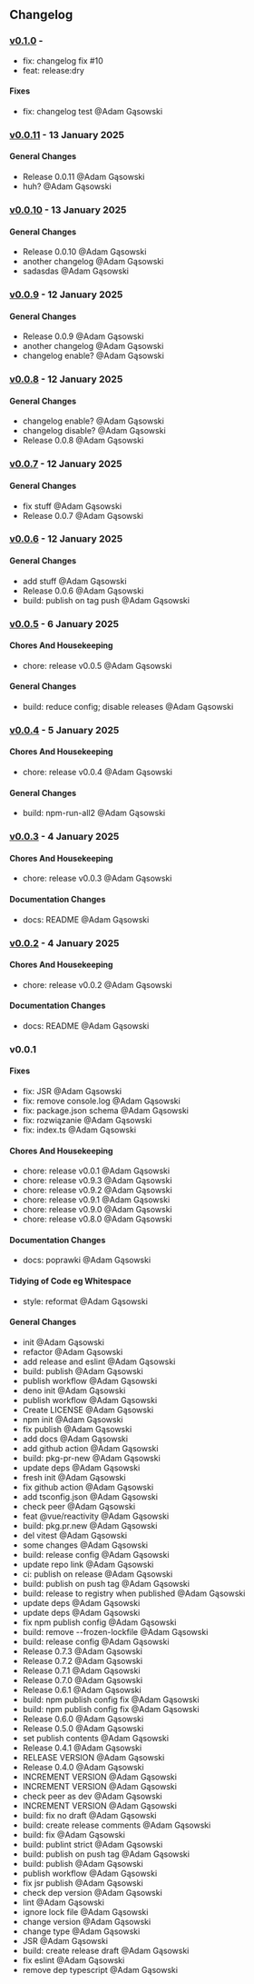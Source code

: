 ## Changelog

### [v0.1.0](https://github.com//gander-tools/playground-js-lib.git/compare/v0.0.11...v0.1.0) - 

- fix: changelog fix #10
- feat: release:dry

#### Fixes

- fix: changelog test @Adam Gąsowski 

### [v0.0.11](https://github.com//gander-tools/playground-js-lib.git/compare/v0.0.10...v0.0.11) -  13 January 2025 

#### General Changes

- Release 0.0.11 @Adam Gąsowski 
- huh? @Adam Gąsowski 

### [v0.0.10](https://github.com//gander-tools/playground-js-lib.git/compare/v0.0.9...v0.0.10) -  13 January 2025 

#### General Changes

- Release 0.0.10 @Adam Gąsowski 
- another changelog @Adam Gąsowski 
- sadasdas @Adam Gąsowski 

### [v0.0.9](https://github.com//gander-tools/playground-js-lib.git/compare/v0.0.8...v0.0.9) -  12 January 2025 

#### General Changes

- Release 0.0.9 @Adam Gąsowski 
- another changelog @Adam Gąsowski 
- changelog enable? @Adam Gąsowski 

### [v0.0.8](https://github.com//gander-tools/playground-js-lib.git/compare/v0.0.7...v0.0.8) -  12 January 2025 

#### General Changes

- changelog enable? @Adam Gąsowski 
- changelog disable? @Adam Gąsowski 
- Release 0.0.8 @Adam Gąsowski 

### [v0.0.7](https://github.com//gander-tools/playground-js-lib.git/compare/v0.0.6...v0.0.7) -  12 January 2025 

#### General Changes

- fix stuff @Adam Gąsowski 
- Release 0.0.7 @Adam Gąsowski 

### [v0.0.6](https://github.com//gander-tools/playground-js-lib.git/compare/v0.0.5...v0.0.6) -  12 January 2025 

#### General Changes

- add stuff @Adam Gąsowski 
- Release 0.0.6 @Adam Gąsowski 
- build: publish on tag push @Adam Gąsowski 

### [v0.0.5](https://github.com//gander-tools/playground-js-lib.git/compare/v0.0.4...v0.0.5) -  6 January 2025 

#### Chores And Housekeeping

- chore: release v0.0.5 @Adam Gąsowski 

#### General Changes

- build: reduce config; disable releases @Adam Gąsowski 

### [v0.0.4](https://github.com//gander-tools/playground-js-lib.git/compare/v0.0.3...v0.0.4) -  5 January 2025 

#### Chores And Housekeeping

- chore: release v0.0.4 @Adam Gąsowski 

#### General Changes

- build: npm-run-all2 @Adam Gąsowski 

### [v0.0.3](https://github.com//gander-tools/playground-js-lib.git/compare/v0.0.2...v0.0.3) -  4 January 2025 

#### Chores And Housekeeping

- chore: release v0.0.3 @Adam Gąsowski 

#### Documentation Changes

- docs: README @Adam Gąsowski 

### [v0.0.2](https://github.com//gander-tools/playground-js-lib.git/compare/v0.0.1...v0.0.2) -  4 January 2025 

#### Chores And Housekeeping

- chore: release v0.0.2 @Adam Gąsowski 

#### Documentation Changes

- docs: README @Adam Gąsowski 

### v0.0.1

#### Fixes

- fix: JSR @Adam Gąsowski 
- fix: remove console.log @Adam Gąsowski 
- fix: package.json schema @Adam Gąsowski 
- fix: rozwiązanie @Adam Gąsowski 
- fix: index.ts @Adam Gąsowski 

#### Chores And Housekeeping

- chore: release v0.0.1 @Adam Gąsowski 
- chore: release v0.9.3 @Adam Gąsowski 
- chore: release v0.9.2 @Adam Gąsowski 
- chore: release v0.9.1 @Adam Gąsowski 
- chore: release v0.9.0 @Adam Gąsowski 
- chore: release v0.8.0 @Adam Gąsowski 

#### Documentation Changes

- docs: poprawki @Adam Gąsowski 

#### Tidying of Code eg Whitespace

- style: reformat @Adam Gąsowski 

#### General Changes

- init @Adam Gąsowski 
- refactor @Adam Gąsowski 
- add release and eslint @Adam Gąsowski 
- build: publish @Adam Gąsowski 
- publish workflow @Adam Gąsowski 
- deno init @Adam Gąsowski 
- publish workflow @Adam Gąsowski 
- Create LICENSE @Adam Gąsowski 
- npm init @Adam Gąsowski 
- fix publish @Adam Gąsowski 
- add docs @Adam Gąsowski 
- add github action @Adam Gąsowski 
- build: pkg-pr-new @Adam Gąsowski 
- update deps @Adam Gąsowski 
- fresh init @Adam Gąsowski 
- fix github action @Adam Gąsowski 
- add tsconfig.json @Adam Gąsowski 
- check peer @Adam Gąsowski 
- feat @vue/reactivity @Adam Gąsowski 
- build: pkg.pr.new @Adam Gąsowski 
- del vitest @Adam Gąsowski 
- some changes @Adam Gąsowski 
- build: release config @Adam Gąsowski 
- update repo link @Adam Gąsowski 
- ci: publish on release @Adam Gąsowski 
- build: publish on push tag @Adam Gąsowski 
- build: release to registry when published @Adam Gąsowski 
- update deps @Adam Gąsowski 
- update deps @Adam Gąsowski 
- fix npm publish config @Adam Gąsowski 
- build: remove  --frozen-lockfile @Adam Gąsowski 
- build: release config @Adam Gąsowski 
- Release 0.7.3 @Adam Gąsowski 
- Release 0.7.2 @Adam Gąsowski 
- Release 0.7.1 @Adam Gąsowski 
- Release 0.7.0 @Adam Gąsowski 
- Release 0.6.1 @Adam Gąsowski 
- build: npm publish config fix @Adam Gąsowski 
- build: npm publish config fix @Adam Gąsowski 
- Release 0.6.0 @Adam Gąsowski 
- Release 0.5.0 @Adam Gąsowski 
- set publish contents @Adam Gąsowski 
- Release 0.4.1 @Adam Gąsowski 
- RELEASE VERSION @Adam Gąsowski 
- Release 0.4.0 @Adam Gąsowski 
- INCREMENT VERSION @Adam Gąsowski 
- INCREMENT VERSION @Adam Gąsowski 
- check peer as dev @Adam Gąsowski 
- INCREMENT VERSION @Adam Gąsowski 
- build: fix no draft @Adam Gąsowski 
- build: create release comments @Adam Gąsowski 
- build: fix @Adam Gąsowski 
- build: publint strict @Adam Gąsowski 
- build: publish on push tag @Adam Gąsowski 
- build: publish @Adam Gąsowski 
- publish workflow @Adam Gąsowski 
- fix jsr publish @Adam Gąsowski 
- check dep version @Adam Gąsowski 
- lint @Adam Gąsowski 
- ignore lock file @Adam Gąsowski 
- change version @Adam Gąsowski 
- change type @Adam Gąsowski 
- JSR @Adam Gąsowski 
- build: create release draft @Adam Gąsowski 
- fix eslint @Adam Gąsowski 
- remove dep typescript @Adam Gąsowski 

